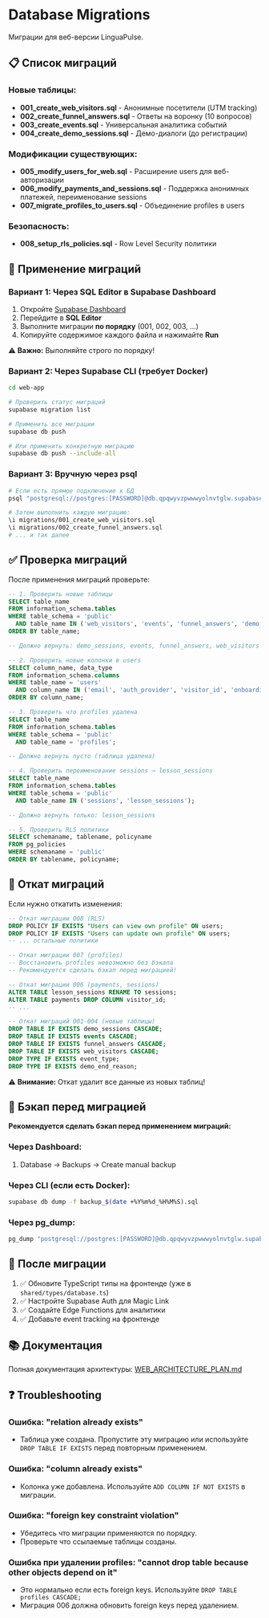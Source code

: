 # Database Migrations

Миграции для веб-версии LinguaPulse.

## 📋 Список миграций

### Новые таблицы:
- **001_create_web_visitors.sql** - Анонимные посетители (UTM tracking)
- **002_create_funnel_answers.sql** - Ответы на воронку (10 вопросов)
- **003_create_events.sql** - Универсальная аналитика событий
- **004_create_demo_sessions.sql** - Демо-диалоги (до регистрации)

### Модификации существующих:
- **005_modify_users_for_web.sql** - Расширение users для веб-авторизации
- **006_modify_payments_and_sessions.sql** - Поддержка анонимных платежей, переименование sessions
- **007_migrate_profiles_to_users.sql** - Объединение profiles в users

### Безопасность:
- **008_setup_rls_policies.sql** - Row Level Security политики

## 🚀 Применение миграций

### Вариант 1: Через SQL Editor в Supabase Dashboard

1. Откройте [Supabase Dashboard](https://supabase.com/dashboard/project/qpqwyvzpwwwyolnvtglw)
2. Перейдите в **SQL Editor**
3. Выполните миграции **по порядку** (001, 002, 003, ...)
4. Копируйте содержимое каждого файла и нажимайте **Run**

⚠️ **Важно:** Выполняйте строго по порядку!

### Вариант 2: Через Supabase CLI (требует Docker)

```bash
cd web-app

# Проверить статус миграций
supabase migration list

# Применить все миграции
supabase db push

# Или применить конкретную миграцию
supabase db push --include-all
```

### Вариант 3: Вручную через psql

```bash
# Если есть прямое подключение к БД
psql "postgresql://postgres:[PASSWORD]@db.qpqwyvzpwwwyolnvtglw.supabase.co:5432/postgres"

# Затем выполнить каждую миграцию:
\i migrations/001_create_web_visitors.sql
\i migrations/002_create_funnel_answers.sql
# ... и так далее
```

## ✅ Проверка миграций

После применения миграций проверьте:

```sql
-- 1. Проверить новые таблицы
SELECT table_name 
FROM information_schema.tables 
WHERE table_schema = 'public' 
  AND table_name IN ('web_visitors', 'events', 'funnel_answers', 'demo_sessions')
ORDER BY table_name;

-- Должно вернуть: demo_sessions, events, funnel_answers, web_visitors

-- 2. Проверить новые колонки в users
SELECT column_name, data_type 
FROM information_schema.columns 
WHERE table_name = 'users' 
  AND column_name IN ('email', 'auth_provider', 'visitor_id', 'onboarding_completed')
ORDER BY column_name;

-- 3. Проверить что profiles удалена
SELECT table_name 
FROM information_schema.tables 
WHERE table_schema = 'public' 
  AND table_name = 'profiles';

-- Должно вернуть пусто (таблица удалена)

-- 4. Проверить переименование sessions → lesson_sessions
SELECT table_name 
FROM information_schema.tables 
WHERE table_schema = 'public' 
  AND table_name IN ('sessions', 'lesson_sessions');

-- Должно вернуть только: lesson_sessions

-- 5. Проверить RLS политики
SELECT schemaname, tablename, policyname 
FROM pg_policies 
WHERE schemaname = 'public'
ORDER BY tablename, policyname;
```

## 🔄 Откат миграций

Если нужно откатить изменения:

```sql
-- Откат миграции 008 (RLS)
DROP POLICY IF EXISTS "Users can view own profile" ON users;
DROP POLICY IF EXISTS "Users can update own profile" ON users;
-- ... остальные политики

-- Откат миграции 007 (profiles)
-- Восстановить profiles невозможно без бэкапа
-- Рекомендуется сделать бэкап перед миграцией!

-- Откат миграции 006 (payments, sessions)
ALTER TABLE lesson_sessions RENAME TO sessions;
ALTER TABLE payments DROP COLUMN visitor_id;
-- ...

-- Откат миграций 001-004 (новые таблицы)
DROP TABLE IF EXISTS demo_sessions CASCADE;
DROP TABLE IF EXISTS events CASCADE;
DROP TABLE IF EXISTS funnel_answers CASCADE;
DROP TABLE IF EXISTS web_visitors CASCADE;
DROP TYPE IF EXISTS event_type;
DROP TYPE IF EXISTS demo_end_reason;
```

⚠️ **Внимание:** Откат удалит все данные из новых таблиц!

## 📝 Бэкап перед миграцией

**Рекомендуется сделать бэкап перед применением миграций:**

### Через Dashboard:
1. Database → Backups → Create manual backup

### Через CLI (если есть Docker):
```bash
supabase db dump -f backup_$(date +%Y%m%d_%H%M%S).sql
```

### Через pg_dump:
```bash
pg_dump "postgresql://postgres:[PASSWORD]@db.qpqwyvzpwwwyolnvtglw.supabase.co:5432/postgres" > backup.sql
```

## 🎯 После миграции

1. ✅ Обновите TypeScript типы на фронтенде (уже в `shared/types/database.ts`)
2. ✅ Настройте Supabase Auth для Magic Link
3. ✅ Создайте Edge Functions для аналитики
4. ✅ Добавьте event tracking на фронтенде

## 📚 Документация

Полная документация архитектуры: [WEB_ARCHITECTURE_PLAN.md](../../../shared/database/WEB_ARCHITECTURE_PLAN.md)

## ❓ Troubleshooting

### Ошибка: "relation already exists"
- Таблица уже создана. Пропустите эту миграцию или используйте `DROP TABLE IF EXISTS` перед повторным применением.

### Ошибка: "column already exists"
- Колонка уже добавлена. Используйте `ADD COLUMN IF NOT EXISTS` в миграции.

### Ошибка: "foreign key constraint violation"
- Убедитесь что миграции применяются по порядку.
- Проверьте что ссылаемые таблицы созданы.

### Ошибка при удалении profiles: "cannot drop table because other objects depend on it"
- Это нормально если есть foreign keys. Используйте `DROP TABLE profiles CASCADE;`
- Миграция 006 должна обновить foreign keys перед удалением.

